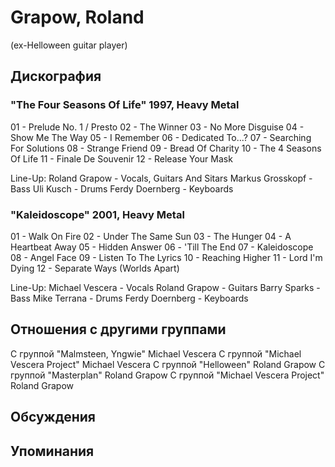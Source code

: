 # Grapow, Roland

(ex-Helloween guitar player)

## Дискография

### "The Four Seasons Of Life" 1997, Heavy Metal

01 - Prelude No. 1 / Presto
02 - The Winner
03 - No More Disguise
04 - Show Me The Way
05 - I Remember
06 - Dedicated To...?
07 - Searching For Solutions
08 - Strange Friend
09 - Bread Of Charity
10 - The 4 Seasons Of Life
11 - Finale De Souvenir
12 - Release Your Mask 


Line-Up:
Roland Grapow - Vocals, Guitars And Sitars
Markus Grosskopf - Bass
Uli Kusch - Drums
Ferdy Doernberg - Keyboards 




### "Kaleidoscope" 2001, Heavy Metal

01 - Walk On Fire
02 - Under The Same Sun
03 - The Hunger
04 - A Heartbeat Away
05 - Hidden Answer
06 - 'Till The End
07 - Kaleidoscope
08 - Angel Face
09 - Listen To The Lyrics
10 - Reaching Higher
11 - Lord I'm Dying
12 - Separate Ways (Worlds Apart) 


Line-Up:
Michael Vescera - Vocals
Roland Grapow - Guitars
Barry Sparks - Bass
Mike Terrana - Drums
Ferdy Doernberg - Keyboards 



## Отношения с другими группами

C группой "Malmsteen, Yngwie" Michael Vescera
C группой "Michael Vescera Project" Michael Vescera
C группой "Helloween" Roland Grapow
C группой "Masterplan" Roland Grapow
C группой "Michael Vescera Project" Roland Grapow

## Обсуждения


## Упоминания

